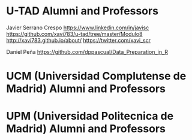 # U-TAD Alumni and Professors

Javier Serrano Crespo
https://www.linkedin.com/in/javisc
https://github.com/xavi783/u-tad/tree/master/Modulo8
http://xavi783.github.io/about/
https://twitter.com/xavi_scr

Daniel Peña
https://github.com/dppascual/Data_Preparation_in_R

# UCM (Universidad Complutense de Madrid) Alumni and Professors

# UPM (Universidad Politecnica de Madrid) Alumni and Professors 





